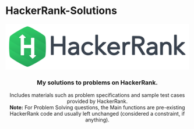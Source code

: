# HackerRank-Solutions


<p align="center" margin-top="20px;">
	<a href="https://www.hackerrank.com/BadDuke"><img src="https://github.com/BadDuke/HackerRank-Easy/blob/master/HackerRankLogoBanner.png" ></a>
</p>
<h3 align="center">My solutions to problems on HackerRank.</h3>
<p align="center" style="margin-bottom: 0px; padding-bottom: 0px;">Includes materials such as problem specifications and sample test cases provided by HackerRank.</p>
<p align="center" style="margin-top: 0px; padding-top: 0px;"><strong>Note:</strong> For Problem Solving questions, the Main functions are pre-existing HackerRank code and usually left unchanged (considered a constraint, if anything).</p>
